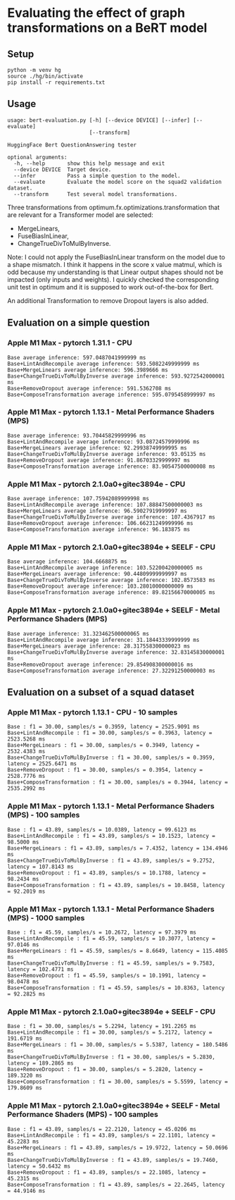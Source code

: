 # Evaluating the effect of graph transformations on a BeRT model

## Setup

````
python -m venv hg
source ./hg/bin/activate
pip install -r requirements.txt
````

## Usage

````
usage: bert-evaluation.py [-h] [--device DEVICE] [--infer] [--evaluate]
                          [--transform]

HuggingFace Bert QuestionAnswering tester

optional arguments:
  -h, --help       show this help message and exit
  --device DEVICE  Target device.
  --infer          Pass a simple question to the model.
  --evaluate       Evaluate the model score on the squad2 validation dataset.
  --transform      Test several model transformations.
````

Three transformations from optimum.fx.optimizations.transformation that are relevant
for a Transformer model are selected:
- MergeLinears,
- FuseBiasInLinear,
- ChangeTrueDivToMulByInverse.

Note: I could not apply the FuseBiasInLinear transform on the model due to a shape mismatch.
I think it happens in the score x value matmul, which is odd because my understanding is that Linear output
shapes should not be impacted (only inputs and weights).
I quickly checked the corresponding unit test in optimum and it is supposed to work out-of-the-box for Bert.

An additional Transformation to remove Dropout layers is also added.

## Evaluation on a simple question

### Apple M1 Max - pytorch 1.31.1 - CPU

````
Base average inference: 597.0487041999999 ms
Base+LintAndRecompile average inference: 593.5082249999999 ms
Base+MergeLinears average inference: 596.3989666 ms
Base+ChangeTrueDivToMulByInverse average inference: 593.9272542000001 ms
Base+RemoveDropout average inference: 591.5362708 ms
Base+ComposeTransformation average inference: 595.0795458999997 ms
````

### Apple M1 Max - pytorch 1.13.1 - Metal Performance Shaders (MPS)

````
Base average inference: 93.70445829999996 ms
Base+LintAndRecompile average inference: 93.08724579999996 ms
Base+MergeLinears average inference: 92.29938749999995 ms
Base+ChangeTrueDivToMulByInverse average inference: 93.05135 ms
Base+RemoveDropout average inference: 91.86703329999997 ms
Base+ComposeTransformation average inference: 83.90547500000008 ms
````

### Apple M1 Max - pytorch 2.1.0a0+gitec3894e - CPU

````
Base average inference: 107.75942089999998 ms
Base+LintAndRecompile average inference: 107.88847500000003 ms
Base+MergeLinears average inference: 96.59027919999997 ms
Base+ChangeTrueDivToMulByInverse average inference: 107.4367917 ms
Base+RemoveDropout average inference: 106.66231249999996 ms
Base+ComposeTransformation average inference: 96.183875 ms
````

### Apple M1 Max - pytorch 2.1.0a0+gitec3894e + SEELF - CPU

````
Base average inference: 104.6668875 ms
Base+LintAndRecompile average inference: 103.52200420000005 ms
Base+MergeLinears average inference: 90.44809999999997 ms
Base+ChangeTrueDivToMulByInverse average inference: 102.8573583 ms
Base+RemoveDropout average inference: 103.28010000000009 ms
Base+ComposeTransformation average inference: 89.82156670000005 ms
````

### Apple M1 Max - pytorch 2.1.0a0+gitec3894e + SEELF - Metal Performance Shaders (MPS)

````
Base average inference: 31.323462500000065 ms
Base+LintAndRecompile average inference: 31.18443339999999 ms
Base+MergeLinears average inference: 28.317558300000023 ms
Base+ChangeTrueDivToMulByInverse average inference: 32.83145830000001 ms
Base+RemoveDropout average inference: 29.854908300000016 ms
Base+ComposeTransformation average inference: 27.32291250000003 ms
````

## Evaluation on a subset of a squad dataset

### Apple M1 Max - pytorch 1.13.1 - CPU - 10 samples

````
Base : f1 = 30.00, samples/s = 0.3959, latency = 2525.9091 ms
Base+LintAndRecompile : f1 = 30.00, samples/s = 0.3963, latency = 2523.5268 ms
Base+MergeLinears : f1 = 30.00, samples/s = 0.3949, latency = 2532.4383 ms
Base+ChangeTrueDivToMulByInverse : f1 = 30.00, samples/s = 0.3959, latency = 2525.6471 ms
Base+RemoveDropout : f1 = 30.00, samples/s = 0.3954, latency = 2528.7776 ms
Base+ComposeTransformation : f1 = 30.00, samples/s = 0.3944, latency = 2535.2992 ms
````

### Apple M1 Max - pytorch 1.13.1 - Metal Performance Shaders (MPS) - 100 samples

````
Base : f1 = 43.89, samples/s = 10.0389, latency = 99.6123 ms
Base+LintAndRecompile : f1 = 43.89, samples/s = 10.1523, latency = 98.5000 ms
Base+MergeLinears : f1 = 43.89, samples/s = 7.4352, latency = 134.4946 ms
Base+ChangeTrueDivToMulByInverse : f1 = 43.89, samples/s = 9.2752, latency = 107.8143 ms
Base+RemoveDropout : f1 = 43.89, samples/s = 10.1788, latency = 98.2434 ms
Base+ComposeTransformation : f1 = 43.89, samples/s = 10.8458, latency = 92.2019 ms
````

### Apple M1 Max - pytorch 1.13.1 - Metal Performance Shaders (MPS) - 1000 samples

````
Base : f1 = 45.59, samples/s = 10.2672, latency = 97.3979 ms
Base+LintAndRecompile : f1 = 45.59, samples/s = 10.3077, latency = 97.0146 ms
Base+MergeLinears : f1 = 45.59, samples/s = 8.6649, latency = 115.4085 ms
Base+ChangeTrueDivToMulByInverse : f1 = 45.59, samples/s = 9.7583, latency = 102.4771 ms
Base+RemoveDropout : f1 = 45.59, samples/s = 10.1991, latency = 98.0478 ms
Base+ComposeTransformation : f1 = 45.59, samples/s = 10.8363, latency = 92.2825 ms
````

### Apple M1 Max - pytorch 2.1.0a0+gitec3894e + SEELF - CPU

````
Base : f1 = 30.00, samples/s = 5.2294, latency = 191.2265 ms
Base+LintAndRecompile : f1 = 30.00, samples/s = 5.2172, latency = 191.6719 ms
Base+MergeLinears : f1 = 30.00, samples/s = 5.5387, latency = 180.5486 ms
Base+ChangeTrueDivToMulByInverse : f1 = 30.00, samples/s = 5.2830, latency = 189.2865 ms
Base+RemoveDropout : f1 = 30.00, samples/s = 5.2820, latency = 189.3220 ms
Base+ComposeTransformation : f1 = 30.00, samples/s = 5.5599, latency = 179.8609 ms
````

### Apple M1 Max - pytorch 2.1.0a0+gitec3894e + SEELF - Metal Performance Shaders (MPS) - 100 samples

````
Base : f1 = 43.89, samples/s = 22.2120, latency = 45.0206 ms
Base+LintAndRecompile : f1 = 43.89, samples/s = 22.1101, latency = 45.2283 ms
Base+MergeLinears : f1 = 43.89, samples/s = 19.9722, latency = 50.0696 ms
Base+ChangeTrueDivToMulByInverse : f1 = 43.89, samples/s = 19.7460, latency = 50.6432 ms
Base+RemoveDropout : f1 = 43.89, samples/s = 22.1085, latency = 45.2315 ms
Base+ComposeTransformation : f1 = 43.89, samples/s = 22.2645, latency = 44.9146 ms
````



